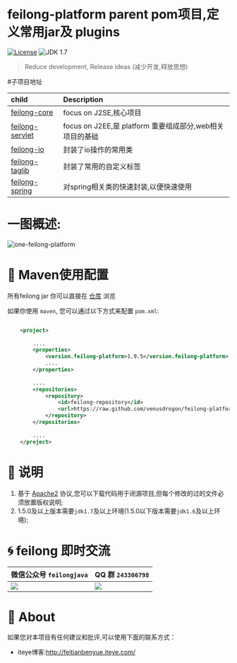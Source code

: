 feilong-platform parent pom项目,定义常用jar及 plugins
================

[![License](http://img.shields.io/:license-apache-blue.svg)](http://www.apache.org/licenses/LICENSE-2.0.html)
![JDK 1.7](https://img.shields.io/badge/JDK-1.7-green.svg "JDK 1.7")

> Reduce development, Release ideas (减少开发,释放思想)

#子项目地址

child 				| Description 									
:---- 				| :---------									
[feilong-core](https://github.com/venusdrogon/feilong-core)  		| focus on J2SE,核心项目		
[feilong-servlet](https://github.com/venusdrogon/feilong-servlet)	| focus on J2EE,是 platform 重要组成部分,web相关项目的基础	
[feilong-io](https://github.com/venusdrogon/feilong-io)				| 封装了io操作的常用类		
[feilong-taglib](https://github.com/venusdrogon/feilong-taglib)		| 封装了常用的自定义标签		
[feilong-spring](https://github.com/venusdrogon/feilong-spring)		| 对spring相关类的快速封装,以便快速使用		

# 一图概述:

![one-feilong-platform](http://venusdrogon.github.io/feilong-platform/mysource/one-feilong-platform.png) 

# :dragon: Maven使用配置

所有feilong jar 你可以直接在 [仓库](https://github.com/venusdrogon/feilong-platform/tree/repository/com/feilong/platform "仓库") 浏览 

如果你使用 `maven`, 您可以通过以下方式来配置 `pom.xml`:

```XML

	<project>
	
		....
		<properties>
			<version.feilong-platform>1.9.5</version.feilong-platform>
			....
		</properties>
		
		....
		<repositories>
			<repository>
				<id>feilong-repository</id>
				<url>https://raw.github.com/venusdrogon/feilong-platform/repository</url>
			</repository>
		</repositories>
		
		....
	</project>
```

# :memo: 说明

1. 基于 [Apache2](https://www.apache.org/licenses/LICENSE-2.0) 协议,您可以下载代码用于闭源项目,但每个修改的过的文件必须放置版权说明;
1. 1.5.0及以上版本需要`jdk1.7`及以上环境(1.5.0以下版本需要`jdk1.6`及以上环境);

# :cyclone: feilong 即时交流

微信公众号 `feilongjava`							|QQ 群 `243306798`
:---- 										|:---------
 ![](http://i.imgur.com/hM83Xv9.jpg)		|![](http://i.imgur.com/cIfglCa.png)

# :panda_face: About

如果您对本项目有任何建议和批评,可以使用下面的联系方式：

* iteye博客:http://feitianbenyue.iteye.com/